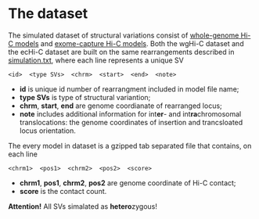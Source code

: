 # The dataset
The simulated dataset of structural variations consist of [whole-genome Hi-C models](https://genedev.bionet.nsc.ru/ftp/by_Project/Charm/wgHi-C/) and [exome-capture Hi-C models](https://genedev.bionet.nsc.ru/ftp/by_Project/Charm/ecHi-C/).
Both the wgHi-C dataset and the ecHi-C dataset are built on the same rearrangements described in [simulation.txt](simulations.txt), where each line represents a unique SV
```
<id>  <type SVs>  <chrm>  <start>  <end>  <note>
```
- **id** is unique id number of rearrangment included in model file name;
- **type SVs** is type of structural variantion;
- **chrm**, **start**, **end** are genome coordianate of rearranged locus;
- **note** includes additional information for int**er**- and int**ra**chromosomal translocations: the genome coordinates of insertion and trancsloated locus orientation.

The every model in dataset is a gzipped tab separated file that contains, on each line
```
<chrm1>  <pos1>  <chrm2>  <pos2>  <score>
```
- **chrm1**, **pos1**, **chrm2**, **pos2** are genome coordinate of Hi-C contact;
- **score** is the contact count.

**Attention!** All SVs simalated as **hetero**zygous!
